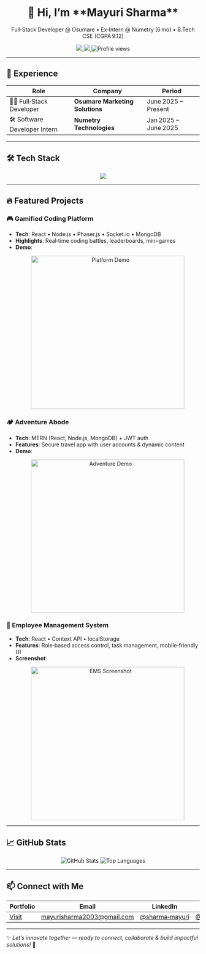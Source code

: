<div align="center">
  <h1>👋 Hi, I’m **Mayuri Sharma**</h1>
  <p>Full‑Stack Developer @ Osumare • Ex‑Intern @ Numetry (6 mo) • B.Tech CSE (CGPA 9.12)</p>
  <p>
    <a href="https://linkedin.com/in/sharma-mayuri">
      <img src="https://img.shields.io/badge/LinkedIn-0A66C2?style=for-the-badge&logo=linkedin&logoColor=white"/>
    </a>
    <a href="mailto:mayurisharma2003@gmail.com">
      <img src="https://img.shields.io/badge/Email-D14836?style=for-the-badge&logo=gmail&logoColor=white"/>
    </a>
    <img src="https://komarev.com/ghpvc/?username=Smayuraa&style=flat-square" alt="Profile views"/>
  </p>
</div>

---

## 💼 Experience

| Role                     | Company                              | Period              |
|--------------------------|---------------------------------------|---------------------|
| 🧑‍💻 Full‑Stack Developer | **Osumare Marketing Solutions**       | June 2025 – Present  |
| 🛠️ Software Developer Intern | **Numetry Technologies**              | Jan 2025 – June 2025 |

---

## 🛠️ Tech Stack  
<p align="center">
  <img src="https://skillicons.dev/icons?i=js,react,nodejs,mongodb,html,css,java,git" />
</p>

---

## 🔥 Featured Projects

### 🎮 Gamified Coding Platform  
- **Tech**: React • Node.js • Phaser.js • Socket.io • MongoDB  
- **Highlights**: Real‑time coding battles, leaderboards, mini‑games  
- **Demo**:  
  <p align="center">
    <img src="images/gamified-demo.gif" width="400" alt="Platform Demo"/>
  </p>

### 🏕️ Adventure Abode  
- **Tech**: MERN (React, Node.js, MongoDB) + JWT auth  
- **Features**: Secure travel app with user accounts & dynamic content  
- **Demo**:  
  <p align="center">
    <img src="images/adventure-demo.gif" width="400" alt="Adventure Demo"/>
  </p>

### 💼 Employee Management System  
- **Tech**: React • Context API • localStorage  
- **Features**: Role‑based access control, task management, mobile‑friendly UI  
- **Screenshot**:  
  <p align="center">
    <img src="images/ems-screenshot.png" width="400" alt="EMS Screenshot"/>
  </p>

---

## 📈 GitHub Stats  
<p align="center">
  <img src="https://github-readme-stats.vercel.app/api?username=Smayuraa&show_icons=true&theme=radical" alt="GitHub Stats"/>
  <img src="https://github-readme-stats.vercel.app/api/top-langs/?username=Smayuraa&layout=compact&theme=radical" alt="Top Languages"/>
</p>

---

## 📫 Connect with Me

| Portfolio | Email | LinkedIn | GitHub |
|-----------|-------|----------|--------|
| [Visit](https://portfolio-mern-stack-iakh.vercel.app/) | [mayurisharma2003@gmail.com](mailto:mayurisharma2003@gmail.com) | [@sharma‑mayuri](https://linkedin.com/in/sharma-mayuri) | [@Smayuraa](https://github.com/Smayuraa) |

---

✨ _Let’s innovate together — ready to connect, collaborate & build impactful solutions!_ 🚀
